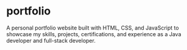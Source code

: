 # portfolio
A personal portfolio website built with HTML, CSS, and JavaScript to showcase my skills, projects, certifications, and experience as a Java developer and full-stack developer.
